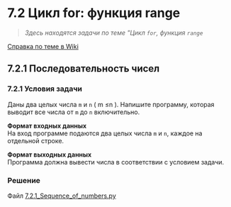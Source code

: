 # 7.2 Цикл for: функция range

> *Здесь находятся задачи по теме "Цикл `for`, функция `range`*  

[Справка по теме в Wiki](https://github.com/aalutsenko/Training/wiki/7.2-Цикл-for_функция-range)  

## 7.2.1 Последовательность чисел

### 7.2.1 Условия задачи

Даны два целых числа `m` и `n` ( m ≤n ). Напишите программу, которая выводит все числа от `m` до `n` включительно.

**Формат входных данных**  
На вход программе подаются два целых числа `m` и `n`, каждое на отдельной строке.

**Формат выходных данных**  
Программа должна вывести числа в соответствии с условием задачи.

### Решение

Файл [7.2.1_Sequence_of_numbers.py](7.2.1_Sequence_of_numbers.py)

```python

```